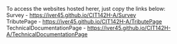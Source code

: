 To access the websites hosted herer, just copy the links below: <br/>
Survey - https://iver45.github.io/CIT142H-A/Survey <br/> 
TributePage - https://iver45.github.io/CIT142H-A/TributePage<br/>
TechnicalDocumentationPage - https://iver45.github.io/CIT142H-A/TechnicalDocumentationPage<br/>
